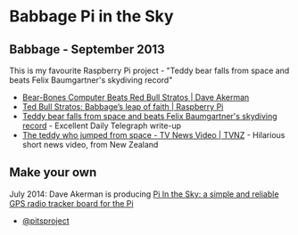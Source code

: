# Babbage Pi in the Sky

## Babbage - September 2013

This is my favourite Raspberry Pi project - "Teddy bear falls from space and beats Felix Baumgartner's skydiving record"

* [Bear-Bones Computer Beats Red Bull Stratos | Dave Akerman](http://www.daveakerman.com/?p=1362)
* [Ted Bull Stratos: Babbage’s leap of faith | Raspberry Pi](http://www.raspberrypi.org/ted-bull-stratos-babbages-leap-of-faith/)
* [Teddy bear falls from space and beats Felix Baumgartner's skydiving record](http://www.telegraph.co.uk/science/space/10275552/Teddy-bear-falls-from-space-and-beats-Felix-Baumgartners-skydiving-record.html) - Excellent Daily Telegraph write-up
* [The teddy who jumped from space - TV News Video | TVNZ](http://tvnz.co.nz/seven-sharp/teddy-jumped-space-video-5545992) - Hilarious short news video, from New Zealand

## Make your own

July 2014: Dave Akerman is producing [Pi In the Sky: a simple and reliable GPS radio tracker board for the Pi](http://www.pi-in-the-sky.com/)

* [@pitsproject](https://twitter.com/pitsproject)